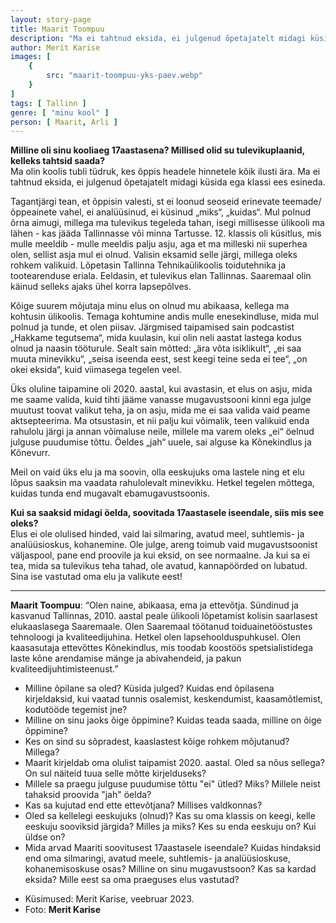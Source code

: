 ```yaml
---
layout: story-page
title: Maarit Toompuu
description: "Ma ei tahtnud eksida, ei julgenud õpetajatelt midagi küsida."
author: Merit Karise
images: [
    {
        src: "maarit-toompuu-yks-paev.webp"
    }
]
tags: [ Tallinn ]
genre: [ "minu kool" ]
person: [ Maarit, Arli ]
---
```


<!-- # {{$doc.title}} -->

**Milline oli sinu kooliaeg 17aastasena? Millised olid su tulevikuplaanid, kelleks tahtsid saada?** \
Ma olin koolis tubli tüdruk, kes õppis headele hinnetele kõik ilusti ära. Ma ei tahtnud eksida, ei julgenud õpetajatelt midagi küsida ega klassi ees esineda. 

Tagantjärgi tean, et õppisin valesti, st ei loonud seoseid erinevate teemade/õppeainete vahel, ei analüüsinud, ei küsinud „miks“, „kuidas“. Mul polnud õrna aimugi, millega ma tulevikus tegeleda tahan, isegi millisesse ülikooli ma lähen - kas jääda Tallinnasse või minna Tartusse. 12. klassis oli küsitlus, mis mulle meeldib - mulle meeldis palju asju, aga et ma milleski nii superhea olen, sellist asja mul ei olnud. Valisin eksamid selle järgi, millega oleks rohkem valikuid. Lõpetasin Tallinna Tehnikaülikoolis toidutehnika ja tootearenduse eriala. Eeldasin, et tulevikus elan Tallinnas. Saaremaal olin käinud selleks ajaks ühel korra lapsepõlves.

Kõige suurem mõjutaja minu elus on olnud mu abikaasa, kellega ma kohtusin ülikoolis. Temaga kohtumine andis mulle enesekindluse, mida mul polnud ja tunde, et olen piisav. Järgmised taipamised sain podcastist „Hakkame tegutsema“, mida kuulasin, kui olin neli aastat lastega kodus olnud ja naasin tööturule. Sealt sain mõtted: „ära võta isiklikult“, „ei saa muuta minevikku“, „seisa iseenda eest, sest keegi teine seda ei tee“, „on okei eksida“, kuid viimasega tegelen veel.

Üks oluline taipamine oli 2020. aastal, kui avastasin, et elus on asju, mida me saame valida, kuid tihti jääme vanasse mugavustsooni kinni ega julge muutust toovat valikut teha, ja on asju, mida me ei saa valida vaid peame aktsepteerima. Ma otsustasin, et nii palju kui võimalik, teen valikuid enda rahulolu järgi ja annan võimaluse neile, millele ma varem oleks „ei“ öelnud julguse puudumise tõttu. Öeldes „jah“ uuele, sai alguse ka Kõnekindlus ja Kõnevurr.

Meil on vaid üks elu ja ma soovin, olla eeskujuks oma lastele ning et elu lõpus saaksin ma vaadata rahulolevalt minevikku. Hetkel tegelen mõttega, kuidas tunda end mugavalt ebamugavustsoonis.


**Kui sa saaksid midagi öelda, soovitada 17aastasele iseendale, siis mis see oleks?** \
Elus ei ole olulised hinded, vaid lai silmaring, avatud meel, suhtlemis- ja analüüsioskus, kohanemine. Ole julge, areng toimub vaid mugavustsoonist väljaspool, pane end proovile ja kui eksid, on see normaalne. Ja kui sa ei tea, mida sa tulevikus teha tahad, ole avatud, kannapöörded on lubatud. Sina ise vastutad oma elu ja valikute eest!

* * *

**Maarit Toompuu**: “Olen naine, abikaasa, ema ja ettevõtja. Sündinud ja kasvanud Tallinnas, 2010. aastal peale ülikooli lõpetamist kolisin saarlasest elukaaslasega Saaremaale. Olen Saaremaal töötanud toiduainetööstustes tehnoloogi ja kvaliteedijuhina. Hetkel olen lapsehoolduspuhkusel. Olen kaasasutaja ettevõttes Kõnekindlus, mis toodab koostöös spetsialistidega laste kõne arendamise mänge ja abivahendeid, ja pakun kvaliteedijuhtimisteenust.”


<story-author :author="author"></story-author>

<details-wrapper summary="Mis mõtted tekkisid?">

- Milline õpilane sa oled? Küsida julged? Kuidas end õpilasena kirjeldaksid, kui vaatad tunnis osalemist, keskendumist, kaasamõtlemist, kodutööde tegemist jne?
- Milline on sinu jaoks õige õppimine? Kuidas teada saada, milline on õige õppimine?
- Kes on sind su sõpradest, kaaslastest kõige rohkem mõjutanud? Millega?
- Maarit kirjeldab oma olulist taipamist 2020. aastal. Oled sa nõus sellega? On sul näiteid tuua selle mõtte kirjelduseks?
- Millele sa praegu julguse puudumise tõttu "ei" ütled? Miks? Millele neist tahaksid proovida "jah" öelda?
- Kas sa kujutad end ette ettevõtjana? Millises valdkonnas?
- Oled sa kellelegi eeskujuks (olnud)? Kas su oma klassis on keegi, kelle eeskuju sooviksid järgida? Milles ja miks? Kes su enda eeskuju on? Kui üldse on?
- Mida arvad Maariti soovitusest 17aastasele iseendale? Kuidas hindaksid end oma silmaringi, avatud meele, suhtlemis- ja analüüsioskuse, kohanemisoskuse osas? Milline on sinu mugavustsoon? Kas sa kardad eksida? Mille eest sa oma praeguses elus vastutad?

</details-wrapper>

<details-wrapper summary="Allikad" class="text-sm" icon="icon-park-outline:document-folder">

- Küsimused: Merit Karise, veebruar 2023.
- Foto: **Merit Karise**

</details-wrapper>
